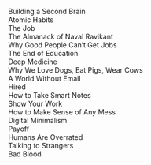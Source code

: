 Building a Second Brain  
Atomic Habits  
The Job  
The Almanack of Naval Ravikant  
Why Good People Can’t Get Jobs  
The End of Education  
Deep Medicine  
Why We Love Dogs, Eat Pigs, Wear Cows  
A World Without Email  
Hired  
How to Take Smart Notes  
Show Your Work  
How to Make Sense of Any Mess  
Digital Minimalism  
Payoff  
Humans Are Overrated  
Talking to Strangers  
Bad Blood  
